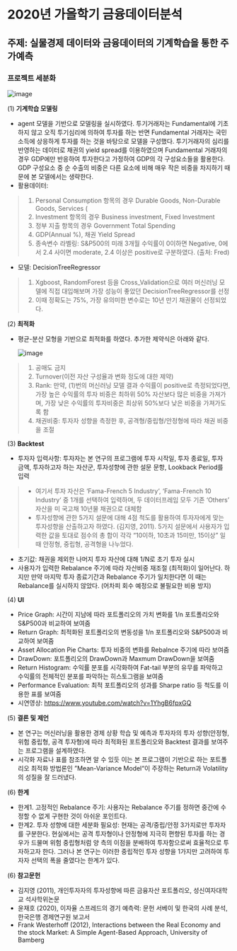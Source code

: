 # 2020년 가을학기 금융데이터분석 

## 주제: 실물경제 데이터와 금융데이터의 기계학습을 통한 주가예측
 
### 프로젝트 세분화
 ![image](https://user-images.githubusercontent.com/28617435/123709291-cc150600-d8a7-11eb-988f-64a2b572c0c6.png)
 
 (1) **기계학습 모델링**
  - agent 모델을 기반으로 모델링을 실시하였다. 투기거래자는 Fundamental에 기초하지 않고 오직 투기심리에 의하여 투자를 하는 반면 Fundamental 거래자는 국민소득에 상응하게 투자를 하는 것을 바탕으로 모델을 구성했다. 투기거래자의 심리를 반영하는 데이터로 채권의 yield spread를 이용하였으며 Fundamental 거래자의 경우 GDP에만 반응하여 투자한다고 가정하여 GDP의 각 구성요소들을 활용한다. GDP 구성요소 중 순 수출의 비중은 다른 요소에 비해 매우 작은 비중을 차지하기 때문에 본 모델에서는 생략한다.
  - 활용데이터: 
   > 1) Personal Consumption 항목의 경우 Durable Goods, Non-Durable Goods, Services (
   > 2) Investment 항목의 경우 Business investment, Fixed Investment 
   > 3) 정부 지출 항목의 경우 Government Total Spending 
   > 4) GDP(Annual %), 채권 Yield Spread 
   > 5) 종속변수 라벨링: S&P500의 미래 3개월 수익률이 0이하면 Negative, 0에서 2.4 사이면 moderate, 2.4 이상은 positive로 구분하였다.
   > (출처: Fred)

  - 모델: DecisionTreeRegressor
   > 1) Xgboost, RandomForest 등을 Cross_Validation으로 여러 머신러닝 모델에 직접 대입해보며 가장 성능이 좋았던 DecisionTreeRegressor를 선정
   > 2) 이때 정확도는 75%, 가장 유의미한 변수로는 10년 만기 채권물이 선정되었다.


 (2) **최적화**
  - 평균-분산 모형을 기반으로 최적화를 하였다. 추가한 제약식은 아래와 같다.
  
    ![image](https://user-images.githubusercontent.com/28617435/123712165-bce48700-d8ac-11eb-9624-4a635f122cc8.png)

   > 1) 공매도 금지
   > 2) Turnover(이전 자산 구성율과 변화 정도에 대한 제약)
   > 3) Rank: 만약, (1)번의 머신러닝 모델 결과 수익률이 positive로 측정되었다면, 가장 높은 수익률의 투자 비중은 최하위 50% 자산보다 많은 비중을 가져가며, 가장 낮은 수익률의 투자비중은 최상위 50%보다 낮은 비중을 가져가도록 함
   > 4) 채권비중: 투자자 성향을 측정한 후, 공격형/중립형/안정형에 따라 채권 비중을 조절

 (3) **Backtest** 
  - 투자자 입력사항: 투자자는 본 연구의 프로그램에 투자 시작일, 투자 종료일, 투자 금액, 투자하고자 하는 자산군, 투자성향에 관한 설문 문항, Lookback Period를 입력
   > - 여기서 투자 자산은 ‘Fama-French 5 Industry‘, ‘Fama-French 10 Industry‘ 중 1개를 선택하여 입력하며, 두 데이터프레임 모두 기존 ‘Others’ 자산을 미 국고채 10년물 채권으로 대체함
   > - 투자성향에 관한 5가지 설문에 대해 4점 척도를 활용하여 투자자에게 맞는 투자성향을 산출하고자 하였다. (김지영, 2011). 5가지 설문에서 사용자가 입력한 값을 토대로 점수의 총 합이 각각 “10이하, 10초과 15미만, 15이상” 일 때 안정형, 중립형, 공격형을 나누었다. 
  - 초기값: 채권을 제외한 나머지 투자 자산에 대해 1/N로 초기 투자 실시
  - 사용자가 입력한 Rebalance 주기에 따라 자산비중 재조절 (최적화)이 일어난다. 하지만 만약 마지막 투자 종료기간과 Rebalance 주기가 일치한다면 이 때는 Rebalance를 실시하지 않았다. (어차피 회수 예정으로 불필요한 비용 방지)

 (4) **UI**
  -  Price Graph: 시간이 지남에 따라 포트폴리오의 가치 변화를 1/n 포트폴리오와 S&P500과 비교하여 보여줌
  -  Return Graph: 최적화된 포트폴리오의 변동성을 1/n 포트폴리오와 S&P500과 비교하여 보여줌
  -  Asset Allocation Pie Charts: 투자 비중의 변화를 Rebalnce 주기에 따라 보여줌
  -  DrawDown: 포트폴리오의 DrawDown과 Maxmum DrawDown을 보여줌
  -  Return Histogram: 수익률 분포를 시각화하여 Fat-tail 부분의 유무를 파악하고 수익률의 전체적인 분포를 파악하는 히스토그램을 보여줌
  -  Performance Evaluation: 최적 포트폴리오의 성과를 Sharpe ratio 등 척도를 이용한 표를 보여줌
  - 시연영상: https://www.youtube.com/watch?v=1YhgB6fpxGQ

 (5) **결론 및 제언**
  - 본 연구는 머신러닝을 활용한 경제 상황 학습 및 예측과 투자자의 투자 성향(안정형, 위험 중립형, 공격 투자형)에 따라 최적화된 포트폴리오와 Backtest 결과를 보여주는 프로그램을 설계하였다. 
  - 시각화 자료나 표를 참조하면 알 수 있듯 이는 본 프로그램이 기반으로 하는 포트폴리오 최적화 방법론인 ”Mean-Variance Model“이 주장하는 Return과 Volatility의 성질을 잘 드러냈다.

 (6) **한계**
  - 한계1. 고정적인 Rebalance 주기: 사용자는 Rebalance 주기를 정하면 중간에 수정할 수 없게 구현한 것이 아쉬운 포인트다.
  - 한계2. 투자 성향에 대한 세분화 필요성: 현재는 공격/중립/안정 3가지로만 투자자를 구분한다. 현실에서는 공격 투자형이나 안정형에 지극히 편향된 투자를 하는 경우가 드물며 위험 중립형처럼 양 측의 이점을 분배하여 투자함으로써 효율적으로 투자하고자 한다. 그러나 본 연구는 이러한 중립적인 투자 성향을 1가지만 고려하여 투자자 선택의 폭을 줄였다는 한계가 있다.

 (6) **참고문헌**
  - 김지영 (2011), 개인투자자의 투자성향에 따른 금융자산 포트폴리오, 성신여자대학교 	석사학위논문
  - 윤재호 (2020), 이자율 스프레드의 경기 예측력: 문헌 서베이 및 한국의 사례 분석, 	한국은행 경제연구원 보고서
  - Frank Westerhoff (2012), Interactions between the Real Economy and the stock Market: 	A Simple Agent-Based Approach, University of Bamberg
